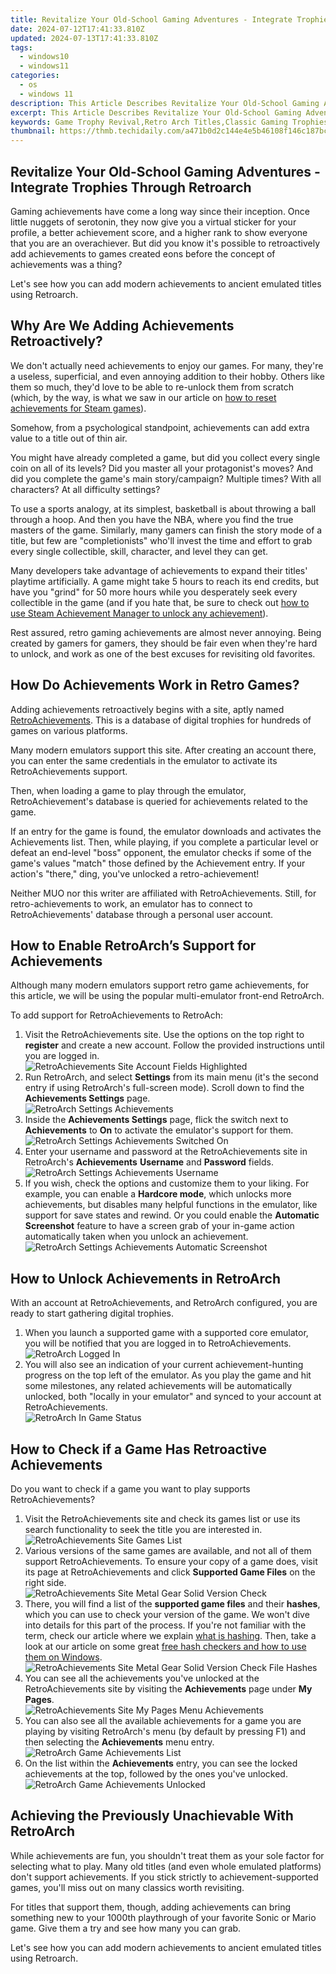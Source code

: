 ```yaml
---
title: Revitalize Your Old-School Gaming Adventures - Integrate Trophies Through Retroarch
date: 2024-07-12T17:41:33.810Z
updated: 2024-07-13T17:41:33.810Z
tags:
  - windows10
  - windows11
categories:
  - os
  - windows 11
description: This Article Describes Revitalize Your Old-School Gaming Adventures - Integrate Trophies Through Retroarch
excerpt: This Article Describes Revitalize Your Old-School Gaming Adventures - Integrate Trophies Through Retroarch
keywords: Game Trophy Revival,Retro Arch Titles,Classic Gaming Trophies,Old Games Engagement,Nostalgic Gaming Upgrade,Retro Gaming Integration,Historical Game Awards
thumbnail: https://thmb.techidaily.com/a471b0d2c144e4e5b46108f146c187bc2176565f5eff5e3e04c1be7552d848bf.jpg
---
```


## Revitalize Your Old-School Gaming Adventures - Integrate Trophies Through Retroarch

 Gaming achievements have come a long way since their inception. Once little nuggets of serotonin, they now give you a virtual sticker for your profile, a better achievement score, and a higher rank to show everyone that you are an overachiever. But did you know it's possible to retroactively add achievements to games created eons before the concept of achievements was a thing?

 Let's see how you can add modern achievements to ancient emulated titles using Retroarch.

## Why Are We Adding Achievements Retroactively?

 We don't actually need achievements to enjoy our games. For many, they're a useless, superficial, and even annoying addition to their hobby. Others like them so much, they'd love to be able to re-unlock them from scratch (which, by the way, is what we saw in our article on [how to reset achievements for Steam games](https://www.makeuseof.com/how-to-reset-achievements-for-steam-games/)).

 Somehow, from a psychological standpoint, achievements can add extra value to a title out of thin air.

 You might have already completed a game, but did you collect every single coin on all of its levels? Did you master all your protagonist's moves? And did you complete the game's main story/campaign? Multiple times? With all characters? At all difficulty settings?

 To use a sports analogy, at its simplest, basketball is about throwing a ball through a hoop. And then you have the NBA, where you find the true masters of the game. Similarly, many gamers can finish the story mode of a title, but few are "completionists" who'll invest the time and effort to grab every single collectible, skill, character, and level they can get.

 Many developers take advantage of achievements to expand their titles' playtime artificially. A game might take 5 hours to reach its end credits, but have you "grind" for 50 more hours while you desperately seek every collectible in the game (and if you hate that, be sure to check out [how to use Steam Achievement Manager to unlock any achievement](https://www.makeuseof.com/how-to-use-steam-achievement-manager/)).

 Rest assured, retro gaming achievements are almost never annoying. Being created by gamers for gamers, they should be fair even when they're hard to unlock, and work as one of the best excuses for revisiting old favorites.

## How Do Achievements Work in Retro Games?

 Adding achievements retroactively begins with a site, aptly named [RetroAchievements](https://retroachievements.org/). This is a database of digital trophies for hundreds of games on various platforms.

 Many modern emulators support this site. After creating an account there, you can enter the same credentials in the emulator to activate its RetroAchievements support.

 Then, when loading a game to play through the emulator, RetroAchievement's database is queried for achievements related to the game.

 If an entry for the game is found, the emulator downloads and activates the Achievements list. Then, while playing, if you complete a particular level or defeat an end-level "boss" opponent, the emulator checks if some of the game's values "match" those defined by the Achievement entry. If your action's "there," ding, you've unlocked a retro-achievement!

 Neither MUO nor this writer are affiliated with RetroAchievements. Still, for retro-achievements to work, an emulator has to connect to RetroAchievements' database through a personal user account.

## How to Enable RetroArch’s Support for Achievements

 Although many modern emulators support retro game achievements, for this article, we will be using the popular multi-emulator front-end RetroArch.

 To add support for RetroAchievements to RetroAch:

1. Visit the RetroAchievements site. Use the options on the top right to **register** and create a new account. Follow the provided instructions until you are logged in.  
![RetroAchievements Site Account Fields Highlighted](https://static1.makeuseofimages.com/wordpress/wp-content/uploads/2023/05/retroachievements-site-account-fields-highlighted.jpg)
2. Run RetroArch, and select **Settings** from its main menu (it's the second entry if using RetroArch's full-screen mode). Scroll down to find the **Achievements Settings** page.  
![RetroArch Settings Achievements](https://static1.makeuseofimages.com/wordpress/wp-content/uploads/2023/05/retroarch-settings-achievements.jpg)
3. Inside the **Achievements Settings** page, flick the switch next to **Achievements** to **On** to activate the emulator's support for them.  
![RetroArch Settings Achievements Switched On](https://static1.makeuseofimages.com/wordpress/wp-content/uploads/2023/05/retroarch-settings-achievements-switched-on.jpg)
4. Enter your username and password at the RetroAchievements site in RetroArch's **Achievements** **Username** and **Password** fields.  
![RetroArch Settings Achievements Username](https://static1.makeuseofimages.com/wordpress/wp-content/uploads/2023/05/retroarch-settings-achievements-username.jpg)
5. If you wish, check the options and customize them to your liking. For example, you can enable a **Hardcore mode**, which unlocks more achievements, but disables many helpful functions in the emulator, like support for save states and rewind. Or you could enable the **Automatic Screenshot** feature to have a screen grab of your in-game action automatically taken when you unlock an achievement.  
![RetroArch Settings Achievements Automatic Screenshot](https://static1.makeuseofimages.com/wordpress/wp-content/uploads/2023/05/retroarch-settings-achievements-automatic-screenshot.jpg)

## How to Unlock Achievements in RetroArch

 With an account at RetroAchievements, and RetroArch configured, you are ready to start gathering digital trophies.

1. When you launch a supported game with a supported core emulator, you will be notified that you are logged in to RetroAchievements.  
![RetroArch Logged In](https://static1.makeuseofimages.com/wordpress/wp-content/uploads/2023/05/retroarch-logged-in.jpg)
2. You will also see an indication of your current achievement-hunting progress on the top left of the emulator. As you play the game and hit some milestones, any related achievements will be automatically unlocked, both "locally in your emulator" and synced to your account at RetroAchievements.  
![RetroArch In Game Status](https://static1.makeuseofimages.com/wordpress/wp-content/uploads/2023/05/retroarch-in-game-status.jpg)

## How to Check if a Game Has Retroactive Achievements

 Do you want to check if a game you want to play supports RetroAchievements?

1. Visit the RetroAchievements site and check its games list or use its search functionality to seek the title you are interested in.  
![RetroAchievements Site Games List](https://static1.makeuseofimages.com/wordpress/wp-content/uploads/2023/05/retroachievements-site-games-list.jpg)
2. Various versions of the same games are available, and not all of them support RetroAchievements. To ensure your copy of a game does, visit its page at RetroAchievements and click **Supported Game Files** on the right side.  
![RetroAchievements Site Metal Gear Solid Version Check](https://static1.makeuseofimages.com/wordpress/wp-content/uploads/2023/05/retroachievements-site-metal-gear-solid-version-check.jpg)
3. There, you will find a list of the **supported game files** and their **hashes**, which you can use to check your version of the game. We won't dive into details for this part of the process. If you're not familiar with the term, check our article where we explain [what is hashing](https://www.makeuseof.com/what-is-hashing/). Then, take a look at our article on some great [free hash checkers and how to use them on Windows](https://www.makeuseof.com/tag/free-hash-checkers-file-integrity/).  
![RetroAchievements Site Metal Gear Solid Version Check File Hashes](https://static1.makeuseofimages.com/wordpress/wp-content/uploads/2023/05/retroachievements-site-metal-gear-solid-version-check-file-hashes.jpg)
4. You can see all the achievements you've unlocked at the RetroAchievements site by visiting the **Achievements** page under **My Pages**.  
![RetroAchievements Site My Pages Menu Achievements](https://static1.makeuseofimages.com/wordpress/wp-content/uploads/2023/05/retroachievements-site-my-pages-menu-achievements.jpg)
5. You can also see all the available achievements for a game you are playing by visiting RetroArch's menu (by default by pressing F1) and then selecting the **Achievements** menu entry.  
![RetroArch Game Achievements List](https://static1.makeuseofimages.com/wordpress/wp-content/uploads/2023/05/retroarch-game-achievements-list-1.jpg)
6. On the list within the **Achievements** entry, you can see the locked achievements at the top, followed by the ones you've unlocked.  
![RetroArch Game Achievements Unlocked](https://static1.makeuseofimages.com/wordpress/wp-content/uploads/2023/05/retroarch-game-achievements-unlocked.jpg)

## Achieving the Previously Unachievable With RetroArch

 While achievements are fun, you shouldn't treat them as your sole factor for selecting what to play. Many old titles (and even whole emulated platforms) don't support achievements. If you stick strictly to achievement-supported games, you'll miss out on many classics worth revisiting.

 For titles that support them, though, adding achievements can bring something new to your 1000th playthrough of your favorite Sonic or Mario game. Give them a try and see how many you can grab.

 Let's see how you can add modern achievements to ancient emulated titles using Retroarch.



<ins class="adsbygoogle"
      style="display:block"
      data-ad-client="ca-pub-7571918770474297"
      data-ad-slot="8358498916"
      data-ad-format="auto"
      data-full-width-responsive="true"></ins>

